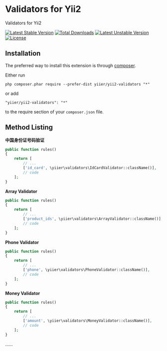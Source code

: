 Validators for Yii2
================
Validators for Yii2

[![Latest Stable Version](https://poser.pugx.org/yiier/yii2-validators/v/stable)](https://packagist.org/packages/yiier/yii2-validators) 
[![Total Downloads](https://poser.pugx.org/yiier/yii2-validators/downloads)](https://packagist.org/packages/yiier/yii2-validators) 
[![Latest Unstable Version](https://poser.pugx.org/yiier/yii2-validators/v/unstable)](https://packagist.org/packages/yiier/yii2-validators) 
[![License](https://poser.pugx.org/yiier/yii2-validators/license)](https://packagist.org/packages/yiier/yii2-validators)


Installation
------------

The preferred way to install this extension is through [composer](http://getcomposer.org/download/).

Either run

```
php composer.phar require --prefer-dist yiier/yii2-validators "*"
```

or add

```
"yiier/yii2-validators": "*"
```

to the require section of your `composer.json` file.


Method Listing
-----

**中国身份证号码验证**

```php
public function rules()
{
    return [
        // ... 
        ['id_card', \yiier\validators\IdCardValidator::className()],
        // code
    ];
}
```

**Array Validator**

```php
public function rules()
{
    return [
        // ... 
        ['product_ids', \yiier\validators\ArrayValidator::className()],
        // code
    ];
}
```

**Phone Validator**

```php
public function rules()
{
    return [
        // ... 
        ['phone', \yiier\validators\PhoneValidator::className()],
        // code
    ];
}
```


**Money Validator**

```php
public function rules()
{
    return [
        // ... 
        ['amount', \yiier\validators\MoneyValidator::className()],
        // code
    ];
}
```

……

